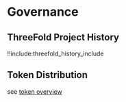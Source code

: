 # Governance

## ThreeFold Project History

!!include:threefold_history_include

## Token Distribution

see [token overview](token_overview)